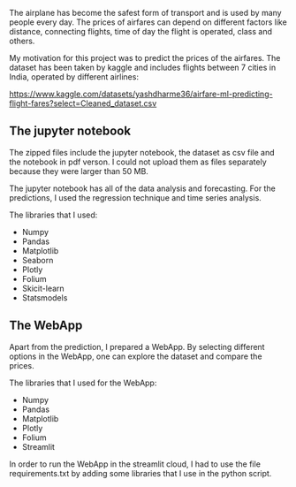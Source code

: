 The airplane has become the safest form of transport and is used by many people every day. The prices of airfares can depend on different factors like distance, connecting flights, time of day the flight is operated, class and others.

My motivation for this project was to predict the prices of the airfares. The dataset has been taken by kaggle and includes flights between 7 cities in India, operated by different airlines:

https://www.kaggle.com/datasets/yashdharme36/airfare-ml-predicting-flight-fares?select=Cleaned_dataset.csv


## The jupyter notebook

The zipped files include the jupyter notebook, the dataset as csv file and the notebook in pdf verson. I could not upload them as files separately because they were larger than 50 MB. 

The jupyter notebook has all of the data analysis and forecasting. For the predictions, I used the regression technique and time series analysis.
 
 The libraries that I used:
 
 - Numpy
 - Pandas
 - Matplotlib
 - Seaborn
 - Plotly
 - Folium
 - Skicit-learn
 - Statsmodels
 


## The WebApp
Apart from the prediction, I prepared a WebApp. By selecting different options in the WebApp, one can explore the dataset and compare the prices.

The libraries that I used for the WebApp:

- Numpy
- Pandas
- Matplotlib
- Plotly
- Folium
- Streamlit

In order to run the WebApp in the streamlit cloud, I had to use the file requirements.txt by adding some libraries that I use in the python script.

